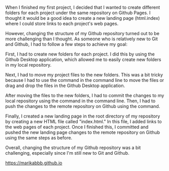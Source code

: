 When I finished my first project, I decided that I wanted to create different folders for each project under the same repository on Github Pages. I thought it would be a good idea to create a new landing page (html.index) where I could store links to each project's web pages.

However, changing the structure of my Github repository turned out to be more challenging than I thought. As someone who is relatively new to Git and Github, I had to follow a few steps to achieve my goal:

First, I had to create new folders for each project. I did this by using the Github Desktop application, which allowed me to easily create new folders in my local repository.

Next, I had to move my project files to the new folders. This was a bit tricky because I had to use the <git mv> command in the command line to move the files or drag and drop the files in the Github Desktop application.

After moving the files to the new folders, I had to commit the changes to my local repository using the <git commit> command in the command line. Then, I had to push the changes to the remote repository on Github using the <git push> command.

Finally, I created a new landing page in the root directory of my repository by creating a new HTML file called "index.html." In this file, I added links to the web pages of each project. Once I finished this, I committed and pushed the new landing page changes to the remote repository on Github using the same steps as before.

Overall, changing the structure of my Github repository was a bit challenging, especially since I'm still new to Git and Github. 

https://marikabbb.github.io 